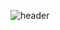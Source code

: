 



![header](https://capsule-render.vercel.app/api?type=rect&color=gradient&height=200&section=header&text=Bon%20Jae&fontAlignY=15&fontAlign=80&animation=fadeIn&fontSize=60&rotate=15)



